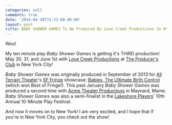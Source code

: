 ```yaml
---
categories: null
comments: true
date: '2014-04-30T15:23:08-06:00'
layout: post
title: BABY SHOWER GAMES To Be Produced By Love Creek Productions In NYC
---
```


Woo!

My ten minute play *Baby Shower Games* is getting it's THIRD production!  May 30, 31, and June 1st with [Love Creek Productions](http://facebook.com/pages/Love-Creek-Productions/58978756369) at [The Producer's Club](http://google.com/maps/preview?q=358+W+44th+New+York,+NY+10036&ie=UTF-8&hq=&hnear=0x89c25853b1eabb65:0xdc09cbe3f1dcfbdb,358+W+44th+St,+New+York,+NY+10036&gl=us&ei=vGthU_bMHoamyAS124DYDw&ved=0CCgQ8gEwAA) in New York City!

*Baby Shower Games* was originally produced in September of 2013 for [All Terrain Theater](http://allterraintheater.org/)'s [SF Fringe](http://www.sffringe.org/) showcase: [Babies, The Ultimate Birth Control](http://rachelbublitz.com/blog/2013/09/09/babies-the-ultimate-birth-control-is-hilarious/) (which won Best of Fringe!). This past January *Baby Shower Games* was produced a second time with [Acme Theater Productions](http://www.acmetheater.com/index.asp) in Maynard, Maine. *Baby Shower Games* was also a semi-finalist in the [Lakeshore Players](http://www.lakeshoreplayers.com/)' 10th Annual 10-Minute Play Festival.

And now it moves on to New York! I am very excited, and I hope that if you're in New York City, you check out the show!